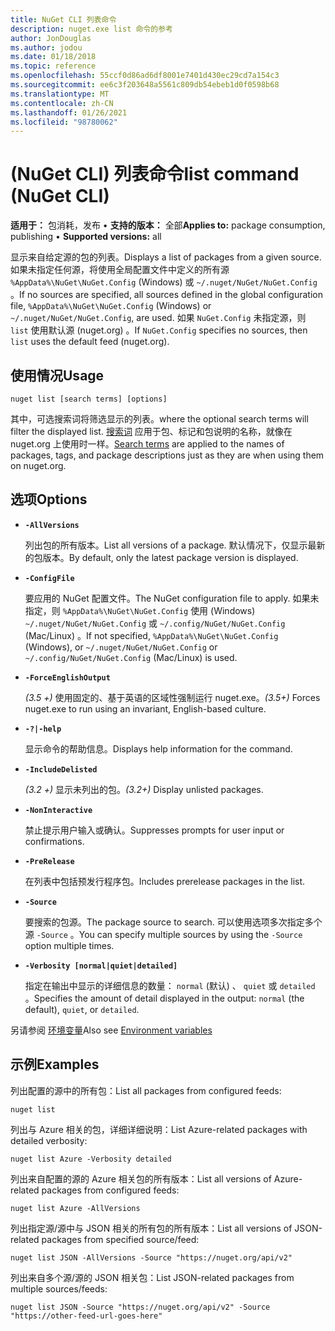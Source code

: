 ```yaml
---
title: NuGet CLI 列表命令
description: nuget.exe list 命令的参考
author: JonDouglas
ms.author: jodou
ms.date: 01/18/2018
ms.topic: reference
ms.openlocfilehash: 55ccf0d86ad6df8001e7401d430ec29cd7a154c3
ms.sourcegitcommit: ee6c3f203648a5561c809db54ebeb1d0f0598b68
ms.translationtype: MT
ms.contentlocale: zh-CN
ms.lasthandoff: 01/26/2021
ms.locfileid: "98780062"
---
```

# <a name="list-command-nuget-cli"></a><span data-ttu-id="5c6a8-103"> (NuGet CLI) 列表命令</span><span class="sxs-lookup"><span data-stu-id="5c6a8-103">list command (NuGet CLI)</span></span>

<span data-ttu-id="5c6a8-104">**适用于：** 包消耗，发布 &bullet; **支持的版本：** 全部</span><span class="sxs-lookup"><span data-stu-id="5c6a8-104">**Applies to:** package consumption, publishing &bullet; **Supported versions:** all</span></span>

<span data-ttu-id="5c6a8-105">显示来自给定源的包的列表。</span><span class="sxs-lookup"><span data-stu-id="5c6a8-105">Displays a list of packages from a given source.</span></span> <span data-ttu-id="5c6a8-106">如果未指定任何源，将使用全局配置文件中定义的所有源 `%AppData%\NuGet\NuGet.Config` (Windows) 或 `~/.nuget/NuGet/NuGet.Config` 。</span><span class="sxs-lookup"><span data-stu-id="5c6a8-106">If no sources are specified, all sources defined in the global configuration file, `%AppData%\NuGet\NuGet.Config` (Windows) or `~/.nuget/NuGet/NuGet.Config`, are used.</span></span> <span data-ttu-id="5c6a8-107">如果 `NuGet.Config` 未指定源，则 `list` 使用默认源 (nuget.org) 。</span><span class="sxs-lookup"><span data-stu-id="5c6a8-107">If `NuGet.Config` specifies no sources, then `list` uses the default feed (nuget.org).</span></span>

## <a name="usage"></a><span data-ttu-id="5c6a8-108">使用情况</span><span class="sxs-lookup"><span data-stu-id="5c6a8-108">Usage</span></span>

```cli
nuget list [search terms] [options]
```

<span data-ttu-id="5c6a8-109">其中，可选搜索词将筛选显示的列表。</span><span class="sxs-lookup"><span data-stu-id="5c6a8-109">where the optional search terms will filter the displayed list.</span></span> <span data-ttu-id="5c6a8-110">[搜索词](../../consume-packages/finding-and-choosing-packages.md#search-syntax) 应用于包、标记和包说明的名称，就像在 nuget.org 上使用时一样。</span><span class="sxs-lookup"><span data-stu-id="5c6a8-110">[Search terms](../../consume-packages/finding-and-choosing-packages.md#search-syntax) are applied to the names of packages, tags, and package descriptions just as they are when using them on nuget.org.</span></span> 

## <a name="options"></a><span data-ttu-id="5c6a8-111">选项</span><span class="sxs-lookup"><span data-stu-id="5c6a8-111">Options</span></span>

- **`-AllVersions`**

  <span data-ttu-id="5c6a8-112">列出包的所有版本。</span><span class="sxs-lookup"><span data-stu-id="5c6a8-112">List all versions of a package.</span></span> <span data-ttu-id="5c6a8-113">默认情况下，仅显示最新的包版本。</span><span class="sxs-lookup"><span data-stu-id="5c6a8-113">By default, only the latest package version is displayed.</span></span>

- **`-ConfigFile`**

  <span data-ttu-id="5c6a8-114">要应用的 NuGet 配置文件。</span><span class="sxs-lookup"><span data-stu-id="5c6a8-114">The NuGet configuration file to apply.</span></span> <span data-ttu-id="5c6a8-115">如果未指定，则 `%AppData%\NuGet\NuGet.Config` 使用 (Windows) `~/.nuget/NuGet/NuGet.Config` 或 `~/.config/NuGet/NuGet.Config` (Mac/Linux) 。</span><span class="sxs-lookup"><span data-stu-id="5c6a8-115">If not specified, `%AppData%\NuGet\NuGet.Config` (Windows), or `~/.nuget/NuGet/NuGet.Config` or `~/.config/NuGet/NuGet.Config` (Mac/Linux) is used.</span></span>

- **`-ForceEnglishOutput`**

  <span data-ttu-id="5c6a8-116">*(3.5 +)* 使用固定的、基于英语的区域性强制运行 nuget.exe。</span><span class="sxs-lookup"><span data-stu-id="5c6a8-116">*(3.5+)* Forces nuget.exe to run using an invariant, English-based culture.</span></span>

- **`-?|-help`**

  <span data-ttu-id="5c6a8-117">显示命令的帮助信息。</span><span class="sxs-lookup"><span data-stu-id="5c6a8-117">Displays help information for the command.</span></span>

- **`-IncludeDelisted`**

  <span data-ttu-id="5c6a8-118">*(3.2 +)* 显示未列出的包。</span><span class="sxs-lookup"><span data-stu-id="5c6a8-118">*(3.2+)* Display unlisted packages.</span></span>

- **`-NonInteractive`**

  <span data-ttu-id="5c6a8-119">禁止提示用户输入或确认。</span><span class="sxs-lookup"><span data-stu-id="5c6a8-119">Suppresses prompts for user input or confirmations.</span></span>

- **`-PreRelease`**

  <span data-ttu-id="5c6a8-120">在列表中包括预发行程序包。</span><span class="sxs-lookup"><span data-stu-id="5c6a8-120">Includes prerelease packages in the list.</span></span>

- **`-Source`**

  <span data-ttu-id="5c6a8-121">要搜索的包源。</span><span class="sxs-lookup"><span data-stu-id="5c6a8-121">The package source to search.</span></span> <span data-ttu-id="5c6a8-122">可以使用选项多次指定多个源 `-Source` 。</span><span class="sxs-lookup"><span data-stu-id="5c6a8-122">You can specify multiple sources by using the `-Source` option multiple times.</span></span>

- **`-Verbosity [normal|quiet|detailed]`**

  <span data-ttu-id="5c6a8-123">指定在输出中显示的详细信息的数量： `normal` (默认) 、 `quiet` 或 `detailed` 。</span><span class="sxs-lookup"><span data-stu-id="5c6a8-123">Specifies the amount of detail displayed in the output: `normal` (the default), `quiet`, or `detailed`.</span></span>

<span data-ttu-id="5c6a8-124">另请参阅 [环境变量](cli-ref-environment-variables.md)</span><span class="sxs-lookup"><span data-stu-id="5c6a8-124">Also see [Environment variables](cli-ref-environment-variables.md)</span></span>

## <a name="examples"></a><span data-ttu-id="5c6a8-125">示例</span><span class="sxs-lookup"><span data-stu-id="5c6a8-125">Examples</span></span>

<span data-ttu-id="5c6a8-126">列出配置的源中的所有包：</span><span class="sxs-lookup"><span data-stu-id="5c6a8-126">List all packages from configured feeds:</span></span>
```
nuget list
```
<span data-ttu-id="5c6a8-127">列出与 Azure 相关的包，详细详细说明：</span><span class="sxs-lookup"><span data-stu-id="5c6a8-127">List Azure-related packages with detailed verbosity:</span></span>
```
nuget list Azure -Verbosity detailed
```
<span data-ttu-id="5c6a8-128">列出来自配置的源的 Azure 相关包的所有版本：</span><span class="sxs-lookup"><span data-stu-id="5c6a8-128">List all versions of Azure-related packages from configured feeds:</span></span>
```
nuget list Azure -AllVersions
```
<span data-ttu-id="5c6a8-129">列出指定源/源中与 JSON 相关的所有包的所有版本：</span><span class="sxs-lookup"><span data-stu-id="5c6a8-129">List all versions of JSON-related packages from specified source/feed:</span></span>
```
nuget list JSON -AllVersions -Source "https://nuget.org/api/v2"
```
<span data-ttu-id="5c6a8-130">列出来自多个源/源的 JSON 相关包：</span><span class="sxs-lookup"><span data-stu-id="5c6a8-130">List JSON-related packages from multiple sources/feeds:</span></span>
```
nuget list JSON -Source "https://nuget.org/api/v2" -Source "https://other-feed-url-goes-here"
```
